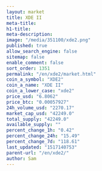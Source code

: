 ```yaml
---
layout: market
title: XDE II
meta-title: 
h1-title: 
meta-description: 
image: "/media/351100/xde2.png"
published: true
allow_search_engine: false
sitemap: false
enable_comment: false
sort_order: 1351
permalink: "/en/xde2/market.html"
coin_a_symbol: "XDE2"
coin_a_name: "XDE II"
coin_a_lower_case: "xde2"
price_usd: "6.8062"
price_btc: "0.00057927"
24h_volume_usd: "2270.17"
market_cap_usd: "42249.0"
total_supply: "42249.0"
available_supply: ""
percent_change_1h: "0.42"
percent_change_24h: "15.49"
percent_change_7d: "118.61"
last_updated: "1517140753"
parent-url: "/en/xde2/"
author: Sam
---
```


